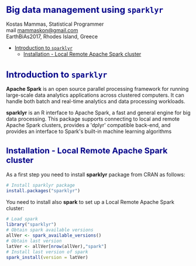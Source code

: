 Big data management using `sparklyr` <br>
================
Kostas Mammas, Statistical Programmer <br> mail <mammaskon@gmail.com> <br>
EarthBiAs2017, Rhodes Island, Greece

-   [Introduction to `sparklyr`](#introduction-to-sparklyr)
    -   [Installation - Local Remote Apache Spark cluster](#installation---local-remote-apache-spark-cluster)

<style type="text/css">

body{ /* Normal  */
font-size: 14px;
}
td {  /* Table  */
font-size: 12px;
}
h1 { /* Header 1 */
font-size: 24px;
color: DarkBlue;
}
h2 { /* Header 2 */
font-size: 22px;
color: DarkBlue;
}
h3 { /* Header 3 */
font-size: 18px;
color: DarkBlue;
}
code.r{ /* Code block */
font-size: 12px;
}
pre { /* Code block */
font-size: 12px
}

</style>
Introduction to `sparklyr`
==========================

**Apache Spark** is an open source parallel processing framework for running large-scale data analytics applications across clustered computers. It can handle both batch and real-time analytics and data processing workloads.

**sparklyr** is an R interface to Apache Spark, a fast and general engine for big data processing. This package supports connecting to local and remote Apache Spark clusters, provides a 'dplyr' compatible back-end, and provides an interface to Spark's built-in machine learning algorithms

Installation - Local Remote Apache Spark cluster
------------------------------------------------

As a first step you need to install **sparklyr** package from CRAN as follows:

``` r
# Install sparklyr package
install.packages("sparklyr")
```

You need to install also **spark** to set up a Local Remote Apache Spark cluster:

``` r
# Load spark
library("sparklyr")
# Obtain spark available versions
allVer <- spark_available_versions()
# Obtain last version
latVer <- allVer[nrow(allVer),"spark"]
# Install last version of spark
spark_install(version = latVer)
```
